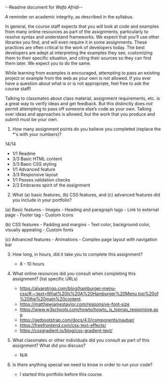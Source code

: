 --Readme document for *Wafa Afridi*--

A reminder on academic integrity, as described in the syllabus.

In general, the course staff expects that you will look at code and examples from many online resources as part of the assignments, particularly to resolve syntax and understand frameworks. We expect that you'll use other libraries you find, and will even require it in some assignments. These practices are often critical to the work of developers today. The best developers are adept at interpreting the examples they see, customizing them to their specific situation, and citing their sources so they can find them later. We expect you to do the same.

While learning from examples is encouraged, attempting to pass an existing project or example from the web as your own is not allowed. If you ever have a question about what is or is not appropriate, feel free to ask the course staff!

Talking to classmates about class material, assignment requirements, etc. is a great way to verify ideas and get feedback. But this distinctly does *not* permit attempting to pass off someone else’s code as your own. Talking over ideas and approaches is allowed, but the work that you produce and submit must be your own.

1. How many assignment points do you believe you completed (replace the *'s with your numbers)?

14/14
- 1/1 Readme
- 3/3 Basic HTML content
- 3/3 Basic CSS styling
- 1/1 Advanced feature
- 3/3 Responsive layout
- 1/1 Passes validation checks
- 2/2 Embraces spirit of the assignment

2. What (a) basic features, (b) CSS features, and (c) advanced features did you include in your portfolio?

(a) Basic features
    - Images
    - Heading and paragraph tags
    - Link to external page
    - Footer tag
    - Custom Icons


(b) CSS features
    - Padding and margins
    - Text color, background color, visually appealing
    - Custom fonts



(c) Advanced features
    - Animations
    - Complex page layout with navigation bar


3. How long, in hours, did it take you to complete this assignment?
    - 8 - 10 hours



4. What online resources did you consult when completing this assignment? (list specific URLs)
    - https://alvarotrigo.com/blog/hamburger-menu-css/#:~:text=What%20Is%20A%20Hamburger%20Menu,top%20of%20the%20main%20content.
    - https://matthewjamestaylor.com/responsive-font-size
    - https://www.w3schools.com/howto/howto_js_topnav_responsive.asp
    - https://getbootstrap.com/docs/4.0/components/navbar/
    - https://freefrontend.com/css-text-effects/
    - https://cssgradient.io/blog/css-gradient-text/




5. What classmates or other individuals did you consult as part of this assignment? What did you discuss?
    - N/A



6. Is there anything special we need to know in order to run your code?
    - I started this portfolio before this course.

